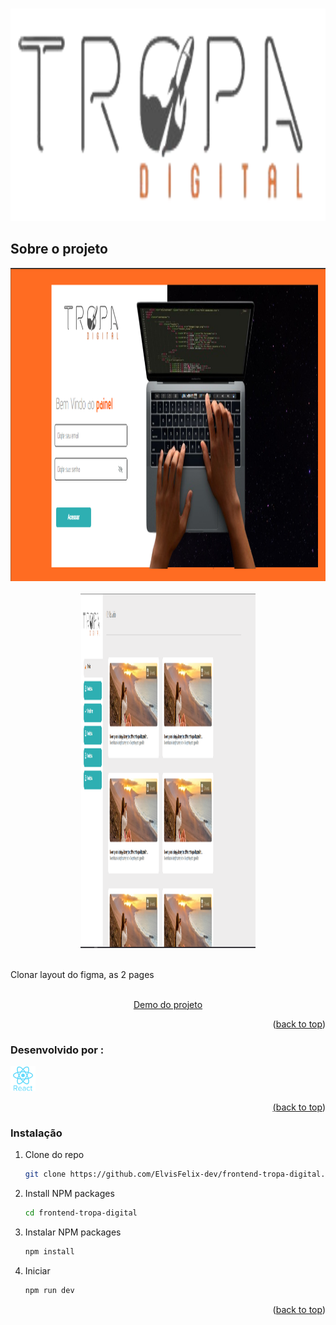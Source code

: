 <a name="readme-top"></a>




<!-- PROJECT LOGO -->
<br />
<div align="center">
  <a>
    <img src="/src/assets/imgLogo.png" alt="Logo" width="600" height="340">
  </a>
</div>



## Sobre o projeto

<div align="center">
  <img src="print.png" alt="printscreen" width="873" height="501"><br />
  <br />
  <img src="print1.png" alt="printscreen" width="280" height="567">
</div>
<br />

<p>Clonar layout do figma, as 2 pages </p>

 <p align="center">
    <br />
    <a href="https://www.figma.com/proto/b5OjH4Ks6J8NKC4QqihbfR/Layout-Front-End-(Copy)?node-id=1%3A2&scaling=contain&page-id=0%3A1&starting-point-node-id=1%3A2">Demo do projeto</a>
  </p>




<p align="right">(<a href="#readme-top">back to top</a>)</p>



### Desenvolvido por :


<a href="https://reactjs.org/" target="_blank" rel="noreferrer"> <img src="https://raw.githubusercontent.com/devicons/devicon/master/icons/react/react-original-wordmark.svg" alt="react" width="40" height="40"/> 


<p align="right">(<a href="#readme-top">back to top</a>)</p>



### Instalação


1. Clone do repo
   ```sh
   git clone https://github.com/ElvisFelix-dev/frontend-tropa-digital.git
   ```
   
2. Install NPM packages
   ```sh
   cd frontend-tropa-digital
   ```
3. Instalar NPM packages
   ```sh
   npm install
   ```
   
4. Iniciar
   ```sh
   npm run dev
   ```


<p align="right">(<a href="#readme-top">back to top</a>)</p>




